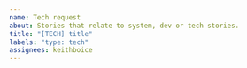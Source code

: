 ```yaml
---
name: Tech request
about: Stories that relate to system, dev or tech stories.
title: "[TECH] title"
labels: "type: tech"
assignees: keithboice
---
```

